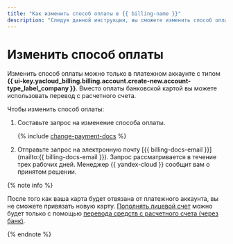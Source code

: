 ```yaml
---
title: "Как изменить способ оплаты в {{ billing-name }}"
description: "Следуя данной инструкции, вы сможете изменить способ оплаты в {{ billing-name }}."
---
```


# Изменить способ оплаты

Изменить способ оплаты можно только в платежном аккаунте с типом **{{ ui-key.yacloud_billing.billing.account.create-new.account-type_label_company }}**. Вместо оплаты банковской картой вы можете использовать перевод с расчетного счета.

Чтобы изменить способ оплаты:

1. Составьте запрос на изменение способа оплаты.


   {% include [change-payment-docs](../_includes/change-payment-docs.md) %}


1. Отправьте запрос на электронную почту [{{ billing-docs-email }}](mailto:{{ billing-docs-email }}). Запрос рассматривается в течение трех рабочих дней. Менеджер {{ yandex-cloud }} сообщит вам о принятом решении.

{% note info %}

После того как ваша карта будет отвязана от платежного аккаунта, вы не сможете привязать новую карту. [Пополнять лицевой счет](../operations/pay-the-bill.md) можно будет только с помощью [перевода средств с расчетного счета (через банк)](../payment/payment-methods-business.md).

{% endnote %}
